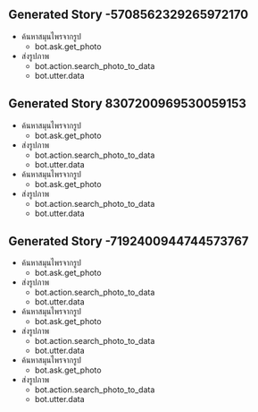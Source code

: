 ## Generated Story -5708562329265972170
* ค้นหาสมุนไพรจากรูป
    - bot.ask.get_photo
* ส่งรูปภาพ
    - bot.action.search_photo_to_data
    - bot.utter.data

## Generated Story 8307200969530059153
* ค้นหาสมุนไพรจากรูป
    - bot.ask.get_photo
* ส่งรูปภาพ
    - bot.action.search_photo_to_data
    - bot.utter.data
* ค้นหาสมุนไพรจากรูป
    - bot.ask.get_photo
* ส่งรูปภาพ
    - bot.action.search_photo_to_data
    - bot.utter.data

## Generated Story -7192400944744573767
* ค้นหาสมุนไพรจากรูป
    - bot.ask.get_photo
* ส่งรูปภาพ
    - bot.action.search_photo_to_data
    - bot.utter.data
* ค้นหาสมุนไพรจากรูป
    - bot.ask.get_photo
* ส่งรูปภาพ
    - bot.action.search_photo_to_data
    - bot.utter.data
* ค้นหาสมุนไพรจากรูป
    - bot.ask.get_photo
* ส่งรูปภาพ
    - bot.action.search_photo_to_data
    - bot.utter.data

